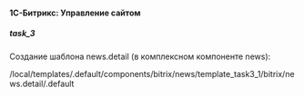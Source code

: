 #### 1С-Битрикс: Управление сайтом
##### task_3

Создание шаблона news.detail (в комплексном компоненте news):

/local/templates/.default/components/bitrix/news/template_task3_1/bitrix/news.detail/.default